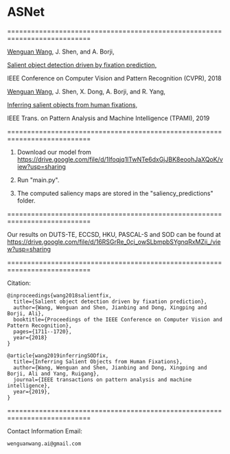 # ASNet
===========================================================================

[Wenguan Wang](https://sites.google.com/view/wenguanwang), J. Shen, and A. Borji, 

[Salient object detection driven by fixation prediction,](https://www.researchgate.net/publication/328149376_Salient_Object_Detection_Driven_by_Fixation_Prediction)  

IEEE Conference on Computer Vision and Pattern Recognition (CVPR), 2018  

[Wenguan Wang](https://sites.google.com/view/wenguanwang), J. Shen, X. Dong, A. Borji, and R. Yang, 

[Inferring salient objects from human fixations,](https://www.researchgate.net/publication/331872926_Inferring_Salient_Objects_from_Human_Fixations) 

IEEE Trans. on Pattern Analysis and Machine Intelligence (TPAMI), 2019 

===========================================================================

1. Download our model from https://drive.google.com/file/d/1Ifoqjq1lTwNTe6dxGjJBK8eoohJaXQoK/view?usp=sharing

2. Run "main.py".

3. The computed saliency maps are stored in the "saliency_predictions" folder. 

===========================================================================

Our results on DUTS-TE, ECCSD, HKU, PASCAL-S and SOD can be found at https://drive.google.com/file/d/16RSGrRe_0cj_owSLbmpbSYgnqRxMZii_/view?usp=sharing

===========================================================================

Citation:

    @inproceedings{wang2018salientfix,
      title={Salient object detection driven by fixation prediction},
      author={Wang, Wenguan and Shen, Jianbing and Dong, Xingping and Borji, Ali},
      booktitle={Proceedings of the IEEE Conference on Computer Vision and Pattern Recognition},
      pages={1711--1720},
      year={2018}
    }

    @article{wang2019inferringSODfix,
      title={Inferring Salient Objects from Human Fixations},
      author={Wang, Wenguan and Shen, Jianbing and Dong, Xingping and Borji, Ali and Yang, Ruigang},
      journal={IEEE transactions on pattern analysis and machine intelligence},
      year={2019},
    }

===========================================================================

Contact Information 
Email:

	wenguanwang.ai@gmail.com

